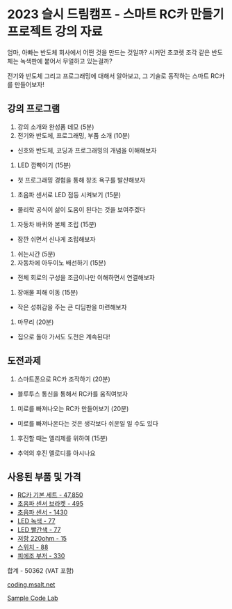# 2023 슬시 드림캠프 - 스마트 RC카 만들기 프로젝트 강의 자료

엄마, 아빠는 반도체 회사에서 어떤 것을 만드는 것일까? 시커먼 초코렛 조각 같은 반도체는 녹색판에 붙어서 무얼하고 있는걸까?

전기와 반도체 그리고 프로그래밍에 대해서 알아보고, 그 기술로 동작하는 스마트 RC카를 만들어보자!

## 강의 프로그램
1. 강의 소개와 완성품 데모 (5분)
1. 전기와 반도체, 프로그래밍, 부품 소개 (10분)
 - 신호와 반도체, 코딩과 프로그래밍의 개념을 이해해보자
1. LED 깜빡이기 (15분)
 - 첫 프로그래밍 경험을 통해 창조 욕구를 발산해보자
1. 초음파 센서로 LED 점등 시켜보기 (15분)
 - 물리학 공식이 삶이 도움이 된다는 것을 보여주겠다
1. 자동차 바퀴와 본체 조립 (15분)
 - 잠깐 쉬면서 신나게 조립해보자
1. 쉬는시간 (5분)
1. 자동차에 아두이노 배선하기 (15분)
 - 전체 회로의 구성을 조금이나만 이해하면서 연결해보자
1. 장애물 피해 이동 (15분)
 - 작은 성취감을 주는 큰 디딤판을 마련해보자
1. 마무리 (20분)
 - 집으로 돌아 가서도 도전은 계속된다!

## 도전과제
1. 스마트폰으로 RC카 조작하기 (20분)
 - 블루투스 통신을 통해서 RC카를 움직여보자
1. 미로를 빠져나오는 RC카 만들어보기 (20분)
 - 미로를 빠져나온다는 것은 생각보다 쉬운일 일 수도 있다
1. 후진할 때는 엘리제를 위하여 (15분)
 - 추억의 후진 멜로디를 아시나요

## 사용된 부품 및 가격
- [RC카 기본 세트 - 47,850](https://www.devicemart.co.kr/goods/view?no=1385495)
- [초음파 센서 브라켓 - 495](https://www.devicemart.co.kr/goods/view?no=1323060)
- [초음파 센서 - 1430](https://www.devicemart.co.kr/goods/view?no=1076851)
- [LED 녹색 - 77](https://www.devicemart.co.kr/goods/view?no=2853)
- [LED 빨간색 - 77](https://www.devicemart.co.kr/goods/view?no=2851)
- [저항 220ohm - 15](https://www.devicemart.co.kr/goods/view?no=890)
- [스위치 - 88](https://www.devicemart.co.kr/goods/view?no=1361702)
- [피에조 부저 - 330](https://www.devicemart.co.kr/goods/view?no=1361187)

합계 - 50362 (VAT 포함)

[coding.msalt.net](https://coding.msalt.net)

[Sample Code Lab](/code-lab-sample-id)

